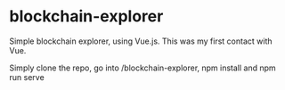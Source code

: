 # blockchain-explorer
Simple blockchain explorer, using Vue.js. This was my first contact with Vue.

Simply clone the repo, go into /blockchain-explorer, npm install and npm run serve
